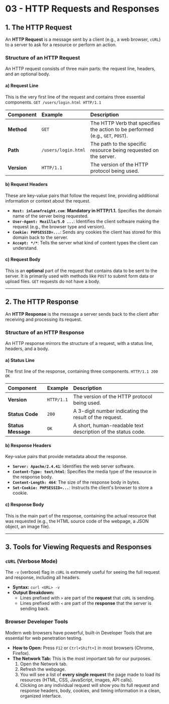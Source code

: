 # 03 -  HTTP Requests and Responses

## 1. The HTTP Request

An **HTTP Request** is a message sent by a client (e.g., a web browser, `cURL`) to a server to ask for a resource or perform an action.

### Structure of an HTTP Request
An HTTP request consists of three main parts: the request line, headers, and an optional body.

#### a) Request Line
This is the very first line of the request and contains three essential components.
`GET /users/login.html HTTP/1.1`

| Component | Example | Description |
| :--- | :--- | :--- |
| **Method** | `GET` | The HTTP Verb that specifies the action to be performed (e.g., `GET`, `POST`). |
| **Path** | `/users/login.html`| The path to the specific resource being requested on the server. |
| **Version** | `HTTP/1.1` | The version of the HTTP protocol being used. |

#### b) Request Headers
These are key-value pairs that follow the request line, providing additional information or context about the request.

*   **`Host: inlanefreight.com`**: **Mandatory in HTTP/1.1.** Specifies the domain name of the server being requested.
*   **`User-Agent: Mozilla/5.0 ...`**: Identifies the client software making the request (e.g., the browser type and version).
*   **`Cookie: PHPSESSID=...`**: Sends any cookies the client has stored for this domain back to the server.
*   **`Accept: */*`**: Tells the server what kind of content types the client can understand.

#### c) Request Body
This is an **optional** part of the request that contains data to be sent to the server. It is primarily used with methods like `POST` to submit form data or upload files. `GET` requests do not have a body.

---

## 2. The HTTP Response

An **HTTP Response** is the message a server sends back to the client after receiving and processing its request.

### Structure of an HTTP Response
An HTTP response mirrors the structure of a request, with a status line, headers, and a body.

#### a) Status Line
The first line of the response, containing three components.
`HTTP/1.1 200 OK`

| Component | Example | Description |
| :--- | :--- | :--- |
| **Version** | `HTTP/1.1` | The version of the HTTP protocol being used. |
| **Status Code**| `200` | A 3-digit number indicating the result of the request. |
| **Status Message**| `OK` | A short, human-readable text description of the status code. |

#### b) Response Headers
Key-value pairs that provide metadata about the response.
*   **`Server: Apache/2.4.41`**: Identifies the web server software.
*   **`Content-Type: text/html`**: Specifies the media type of the resource in the response body.
*   **`Content-Length: 464`**: The size of the response body in bytes.
*   **`Set-Cookie: PHPSESSID=...`**: Instructs the client's browser to store a cookie.

#### c) Response Body
This is the main part of the response, containing the actual resource that was requested (e.g., the HTML source code of the webpage, a JSON object, an image file).

---

## 3. Tools for Viewing Requests and Responses

### `cURL` (Verbose Mode)
The `-v` (verbose) flag in `cURL` is extremely useful for seeing the full request and response, including all headers.

*   **Syntax:** `curl <URL> -v`
*   **Output Breakdown:**
    *   Lines prefixed with `>` are part of the **request** that `cURL` is sending.
    *   Lines prefixed with `<` are part of the **response** that the server is sending back.

### Browser Developer Tools
Modern web browsers have powerful, built-in Developer Tools that are essential for web penetration testing.

*   **How to Open:** Press `F12` or `Ctrl+Shift+I` in most browsers (Chrome, Firefox).
*   **The Network Tab:** This is the most important tab for our purposes.
    1.  Open the Network tab.
    2.  Refresh the webpage.
    3.  You will see a list of **every single request** the page made to load its resources (HTML, CSS, JavaScript, images, API calls).
    4.  Clicking on any individual request will show you its full request and response headers, body, cookies, and timing information in a clean, organized interface.
